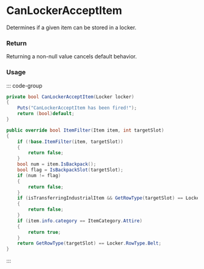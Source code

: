 # CanLockerAcceptItem
<Badge type="info" text="Item"/>[<Badge type="danger" text="Carbon Compatible"/>](https://github.com/CarbonCommunity/Carbon)[<Badge type="warning" text="Oxide Compatible"/>](https://github.com/OxideMod/Oxide.Rust)
Determines if a given item can be stored in a locker.

### Return
Returning a non-null value cancels default behavior.

### Usage
::: code-group
```csharp [Example]
private bool CanLockerAcceptItem(Locker locker)
{
	Puts("CanLockerAcceptItem has been fired!");
	return (bool)default;
}
```
```csharp [Source — Assembly-CSharp @ Locker]
public override bool ItemFilter(Item item, int targetSlot)
{
	if (!base.ItemFilter(item, targetSlot))
	{
		return false;
	}
	bool num = item.IsBackpack();
	bool flag = IsBackpackSlot(targetSlot);
	if (num != flag)
	{
		return false;
	}
	if (isTransferringIndustrialItem && GetRowType(targetSlot) == Locker.RowType.Belt && item.info.category == ItemCategory.Attire)
	{
		return false;
	}
	if (item.info.category == ItemCategory.Attire)
	{
		return true;
	}
	return GetRowType(targetSlot) == Locker.RowType.Belt;
}

```
:::

